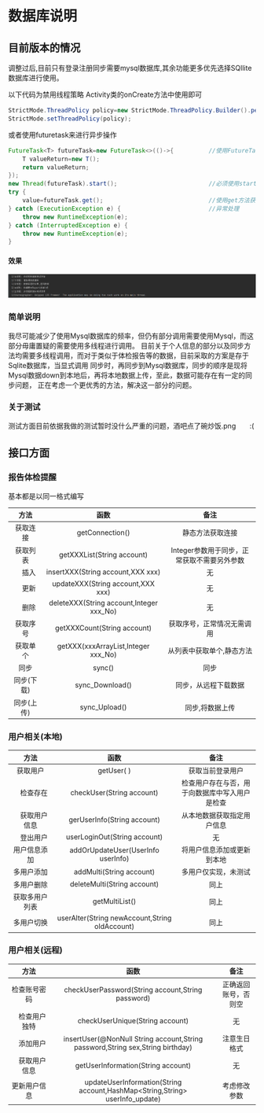 # 数据库说明

## 目前版本的情况

调整过后,目前只有登录注册同步需要mysql数据库,其余功能更多优先选择SQllite数据库进行使用。

以下代码为禁用线程策略 Activity类的onCreate方法中使用即可
``` Java
StrictMode.ThreadPolicy policy=new StrictMode.ThreadPolicy.Builder().permitAll().build();
StrictMode.setThreadPolicy(policy);
```

或者使用futuretask来进行异步操作
```Java
FutureTask<T> futureTask=new FutureTask<>(()->{          //使用FutureTask创建可获得返回值的执行任务 泛型为返回值类型
    T valueReturn=new T();
    return valueReturn;
});
new Thread(futureTask).start();                          //必须使用start,使用run会导致异常
try {
    value=futureTask.get();                              //使用get方法获得返回值 需要异常处理
} catch (ExecutionException e) {                         //异常处理
    throw new RuntimeException(e);
} catch (InterruptedException e) {
    throw new RuntimeException(e);
}
```
#### 效果
![img.png](img.png)


### 简单说明

我尽可能减少了使用Mysql数据库的频率，但仍有部分调用需要使用Mysql，而这部分毋庸置疑的需要使用多线程进行调用。
目前关于个人信息的部分以及同步方法均需要多线程调用，而对于类似于体检报告等的数据，目前采取的方案是存于Sqlite数据库，当显式调用
同步时，再同步到Mysql数据库，同步的顺序是现将Mysql数据down到本地后，再将本地数据上传，至此，数据可能存在有一定的同步问题，
正在考虑一个更优秀的方法，解决这一部分的问题。

### 关于测试

测试方面目前依据我做的测试暂时没什么严重的问题，酒吧点了碗炒饭.png　　:(

## 接口方面

### 报告体检提醒
基本都是以同一格式编写

|   方法   |                    函数                    |            备注             |
|:------:|:----------------------------------------:|:-------------------------:|
|  获取连接  |             getConnection()              |         静态方法获取连接          |
|  获取列表  |        getXXXList(String account)        | Integer参数用于同步，正常获取不需要另外参数 |
| 　插入　　  |    insertXXX(String account,XXX xxx)     |             无             |
| 　更新　　  |    updateXXX(String account,XXX xxx)     |             无             |
| 　删除　　  | deleteXXX(String account,Integer xxx_No) |             无             |
|  获取序号  |       getXXXCount(String account)        |       获取序号，正常情况无需调用       |
|  获取单个  |   getXXX(xxxArrayList,Integer xxx_No)    |       从列表中获取单个,静态方法       |
|   同步   |                  sync()                  |            同步             |
| 同步(下载) |             sync_Download()              |        同步，从远程下载数据         |
| 同步(上传) |              sync_Upload()               |         同步,将数据上传          |

### 用户相关(本地)

|    方法     |                       函数                        |           备注            |
|:---------:|:-----------------------------------------------:|:-----------------------:|
|   获取用户    |                   getUser( )                    |        获取当前登录用户         |
|  　检查存在　　  |            checkUser(String account)            | 检查用户存在与否，用于向数据库中写入用户是检查 |
| 　获取用户信息　　 |           gerUserInfo(String account)           |      从本地数据获取指定用户信息      |
|  　登出用户　　  |          userLoginOut(String account)           |            无            |
|  用户信息添加   |       addOrUpdateUser(UserInfo userInfo)        |      将用户信息添加或更新到本地      |
|   多用户添加   |            addMulti(String account)             |       多用户仅实现，未测试        |
|   多用户删除   |           deleteMulti(String account)           |           同上            |
|  获取多用户列表  |                 getMultiList()                  |           同上            |
|   多用户切换   | userAlter(String newAccount,String oldAccount)  |           同上            |

### 用户相关(远程)

|    方法     |                                                           函数                                                            |     备注     |
|:---------:|:-----------------------------------------------------------------------------------------------------------------------:|:----------:|
|  检查账号密码   |                                    checkUserPassword(String account,String password)                                    | 正确返回账号，否则空 |
| 　检查用户独特　　 |                                             checkUserUnique(String account)                                             |     无      |
|  　添加用户　　  |                     insertUser(@NonNull String account,String password,String sex,String birthday)                      |   注意生日格式   |
| 　获取用户信息　　 |                                           getUserInformation(String account)                                            |     无      |
|  更新用户信息   |                      updateUserInformation(String account,HashMap<String,String> userInfo_update)                       |   考虑修改参数   |